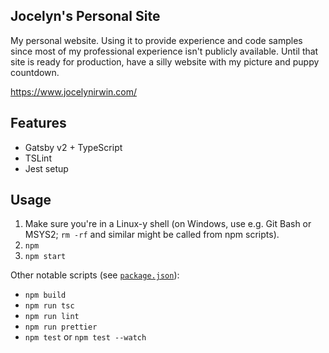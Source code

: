 ## Jocelyn's Personal Site

My personal website. Using it to provide experience and code samples since most of my professional experience isn't publicly available. Until that site is ready for production, have a silly website with my picture and puppy countdown.

https://www.jocelynirwin.com/

## Features

- Gatsby v2 + TypeScript
- TSLint
- Jest setup

## Usage

1. Make sure you're in a Linux-y shell (on Windows, use e.g. Git Bash or MSYS2; `rm -rf` and similar might be called from npm scripts).
2. `npm`
3. `npm start`

Other notable scripts (see [`package.json`](package.json)):

- `npm build`
- `npm run tsc`
- `npm run lint`
- `npm run prettier`
- `npm test` or `npm test --watch`
